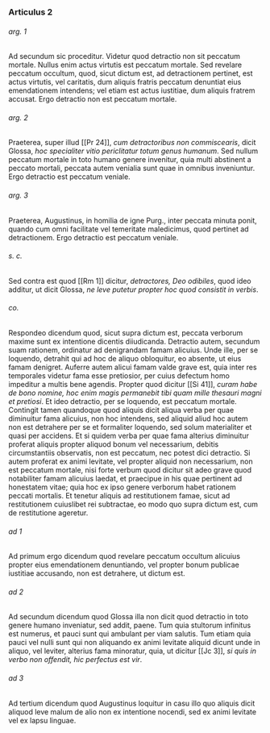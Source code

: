 ### Articulus 2

###### arg. 1
Ad secundum sic proceditur. Videtur quod detractio non sit peccatum mortale. Nullus enim actus virtutis est peccatum mortale. Sed revelare peccatum occultum, quod, sicut dictum est, ad detractionem pertinet, est actus virtutis, vel caritatis, dum aliquis fratris peccatum denuntiat eius emendationem intendens; vel etiam est actus iustitiae, dum aliquis fratrem accusat. Ergo detractio non est peccatum mortale.

###### arg. 2
Praeterea, super illud [[Pr 24]], *cum detractoribus non commiscearis*, dicit Glossa, *hoc specialiter vitio periclitatur totum genus humanum*. Sed nullum peccatum mortale in toto humano genere invenitur, quia multi abstinent a peccato mortali, peccata autem venialia sunt quae in omnibus inveniuntur. Ergo detractio est peccatum veniale.

###### arg. 3
Praeterea, Augustinus, in homilia de igne Purg., inter peccata minuta ponit, quando cum omni facilitate vel temeritate maledicimus, quod pertinet ad detractionem. Ergo detractio est peccatum veniale.

###### s. c.
Sed contra est quod [[Rm 1]] dicitur, *detractores, Deo odibiles*, quod ideo additur, ut dicit Glossa, *ne leve putetur propter hoc quod consistit in verbis*.

###### co.
Respondeo dicendum quod, sicut supra dictum est, peccata verborum maxime sunt ex intentione dicentis diiudicanda. Detractio autem, secundum suam rationem, ordinatur ad denigrandam famam alicuius. Unde ille, per se loquendo, detrahit qui ad hoc de aliquo obloquitur, eo absente, ut eius famam denigret. Auferre autem alicui famam valde grave est, quia inter res temporales videtur fama esse pretiosior, per cuius defectum homo impeditur a multis bene agendis. Propter quod dicitur [[Si 41]], *curam habe de bono nomine, hoc enim magis permanebit tibi quam mille thesauri magni et pretiosi*. Et ideo detractio, per se loquendo, est peccatum mortale. Contingit tamen quandoque quod aliquis dicit aliqua verba per quae diminuitur fama alicuius, non hoc intendens, sed aliquid aliud hoc autem non est detrahere per se et formaliter loquendo, sed solum materialiter et quasi per accidens. Et si quidem verba per quae fama alterius diminuitur proferat aliquis propter aliquod bonum vel necessarium, debitis circumstantiis observatis, non est peccatum, nec potest dici detractio. Si autem proferat ex animi levitate, vel propter aliquid non necessarium, non est peccatum mortale, nisi forte verbum quod dicitur sit adeo grave quod notabiliter famam alicuius laedat, et praecipue in his quae pertinent ad honestatem vitae; quia hoc ex ipso genere verborum habet rationem peccati mortalis. Et tenetur aliquis ad restitutionem famae, sicut ad restitutionem cuiuslibet rei subtractae, eo modo quo supra dictum est, cum de restitutione ageretur.

###### ad 1
Ad primum ergo dicendum quod revelare peccatum occultum alicuius propter eius emendationem denuntiando, vel propter bonum publicae iustitiae accusando, non est detrahere, ut dictum est.

###### ad 2
Ad secundum dicendum quod Glossa illa non dicit quod detractio in toto genere humano inveniatur, sed addit, paene. Tum quia stultorum infinitus est numerus, et pauci sunt qui ambulant per viam salutis. Tum etiam quia pauci vel nulli sunt qui non aliquando ex animi levitate aliquid dicunt unde in aliquo, vel leviter, alterius fama minoratur, quia, ut dicitur [[Jc 3]], *si quis in verbo non offendit, hic perfectus est vir*.

###### ad 3
Ad tertium dicendum quod Augustinus loquitur in casu illo quo aliquis dicit aliquod leve malum de alio non ex intentione nocendi, sed ex animi levitate vel ex lapsu linguae.

